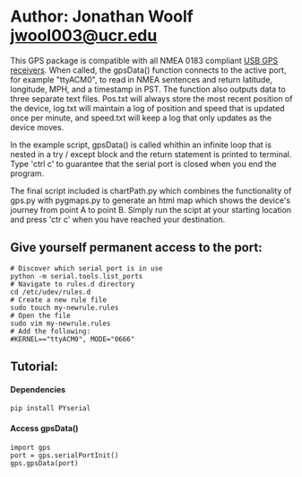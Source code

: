 # Author: Jonathan Woolf jwool003@ucr.edu

This GPS package is compatible with all NMEA 0183 compliant <a href="https://www.amazon.com/HiLetgo-G-Mouse-GLONASS-Receiver-Windows/dp/B01MTU9KTF/ref=sr_1_8?keywords=gps+usb&qid=1560277792&s=gateway&sr=8-8">USB GPS receivers</a>. When called, the gpsData() function connects to the active port, for example "ttyACM0", to read in NMEA sentences and return latitude, longitude, MPH, and a timestamp in PST. The function also outputs data to three separate text files. Pos.txt will always store the most recent position of the device, log.txt will maintain a log of position and speed that is updated once per minute, and speed.txt will keep a log that only updates as the device moves.

In the example script, gpsData() is called whithin an infinite loop that is nested in a try / except block and the return statement is printed to terminal. Type 'ctrl c' to guarantee that the serial port is closed when you end the program.

The final script included is chartPath.py which combines the functionality of gps.py with pygmaps.py to generate an html map which shows the device's journey from point A to point B. Simply run the scipt at your starting location and press 'ctr c' when you have reached your destination. 

## Give yourself permanent access to the port:
    # Discover which serial port is in use
    python -m serial.tools.list_ports
    # Navigate to rules.d directory
    cd /etc/udev/rules.d
    # Create a new rule file
    sudo touch my-newrule.rules
    # Open the file
    sudo vim my-newrule.rules
    # Add the following:
    #KERNEL=="ttyACM0", MODE="0666"

## Tutorial:
#### Dependencies
    pip install PYserial
#### Access gpsData()
    import gps
    port = gps.serialPortInit()
    gps.gpsData(port)

